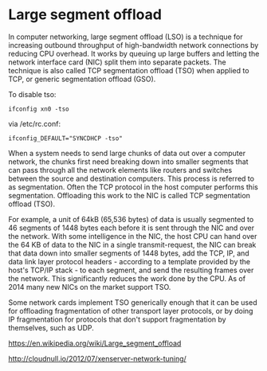 Large segment offload
=====================

In computer networking, large segment offload (LSO) is a technique for
increasing outbound throughput of high-bandwidth network connections by
reducing CPU overhead. It works by queuing up large buffers and letting the
network interface card (NIC) split them into separate packets. The technique
is also called TCP segmentation offload (TSO) when applied to TCP, or generic
segmentation offload (GSO).

To disable tso:

    ifconfig xn0 -tso

via /etc/rc.conf:

    ifconfig_DEFAULT="SYNCDHCP -tso"

When a system needs to send large chunks of data out over a computer network,
the chunks first need breaking down into smaller segments that can pass through
all the network elements like routers and switches between the source and
destination computers. This process is referred to as segmentation. Often the
TCP protocol in the host computer performs this segmentation. Offloading this
work to the NIC is called TCP segmentation offload (TSO).

For example, a unit of 64kB (65,536 bytes) of data is usually segmented to 46
segments of 1448 bytes each before it is sent through the NIC and over the
network. With some intelligence in the NIC, the host CPU can hand over the 64
KB of data to the NIC in a single transmit-request, the NIC can break that
data down into smaller segments of 1448 bytes, add the TCP, IP, and data link
layer protocol headers - according to a template provided by the host's TCP/IP
stack - to each segment, and send the resulting frames over the network. This
significantly reduces the work done by the CPU. As of 2014 many new NICs on the
market support TSO.

Some network cards implement TSO generically enough that it can be used for
offloading fragmentation of other transport layer protocols, or by doing IP
fragmentation for protocols that don't support fragmentation by themselves, such
as UDP.

https://en.wikipedia.org/wiki/Large_segment_offload

http://cloudnull.io/2012/07/xenserver-network-tuning/
